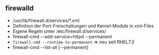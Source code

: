 ## firewalld
* /usr/lib/firewall.d/services/*.xml
* Definition der Port-Freischaltungen und Kernel-Module in xml-Files
* Eigene Regeln unter /etc/firewall.d/services/
* firewall-cmd --add-service=httpd --permanent
* `firewall-cmd --runtime-to-permanent` => neu seit RHEL7.3
* firewall-cmd --list-all [--permanent]
